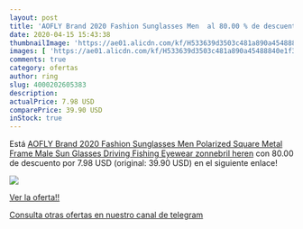 ```yaml
---
layout: post
title: 'AOFLY Brand 2020 Fashion Sunglasses Men  al 80.00 % de descuento'
date: 2020-04-15 15:43:38
thumbnailImage: 'https://ae01.alicdn.com/kf/H533639d3503c481a890a45488840e1f3r/AOFLY-Brand-2020-Fashion-Sunglasses-Men-Polarized-Square-Metal-Frame-Male-Sun-Glasses-Driving-Fishing-Eyewear.jpg_350x350._SL200_.jpg'
images: [ 'https://ae01.alicdn.com/kf/H533639d3503c481a890a45488840e1f3r/AOFLY-Brand-2020-Fashion-Sunglasses-Men-Polarized-Square-Metal-Frame-Male-Sun-Glasses-Driving-Fishing-Eyewear.jpg_350x350._SL200_.jpg' ]
comments: true
category: ofertas
author: ring
slug: 4000202605383
description:
actualPrice: 7.98 USD
comparePrice: 39.90 USD
inStock: true
---
```


Está [AOFLY Brand 2020 Fashion Sunglasses Men Polarized Square Metal Frame Male Sun Glasses Driving Fishing Eyewear zonnebril heren](https://www.amazon.com/dp/4000202605383/?tag=redken08-20) con 80.00 de descuento por 7.98 USD (original: 39.90 USD) en el siguiente enlace!

[![](https://ae01.alicdn.com/kf/H533639d3503c481a890a45488840e1f3r/AOFLY-Brand-2020-Fashion-Sunglasses-Men-Polarized-Square-Metal-Frame-Male-Sun-Glasses-Driving-Fishing-Eyewear.jpg_350x350._SL200_.jpg)](https://www.amazon.com/dp/4000202605383/?tag=redken08-20)

[Ver la oferta!!](https://www.amazon.com/dp/4000202605383/?tag=redken08-20)

[Consulta otras ofertas en nuestro canal de telegram](https://t.me/s/ofertas25)
